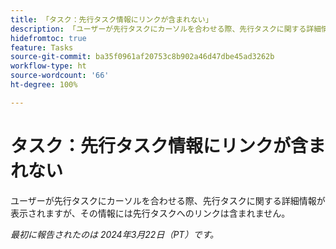 ```yaml
---
title: 「タスク：先行タスク情報にリンクが含まれない」
description: 「ユーザーが先行タスクにカーソルを合わせる際、先行タスクに関する詳細情報が表示されますが、その情報には先行タスクへのリンクは含まれません。」
hidefromtoc: true
feature: Tasks
source-git-commit: ba35f0961af20753c8b902a46d47dbe45ad3262b
workflow-type: ht
source-wordcount: '66'
ht-degree: 100%

---
```



# タスク：先行タスク情報にリンクが含まれない

ユーザーが先行タスクにカーソルを合わせる際、先行タスクに関する詳細情報が表示されますが、その情報には先行タスクへのリンクは含まれません。

_最初に報告されたのは 2024年3月22日（PT）です。_

